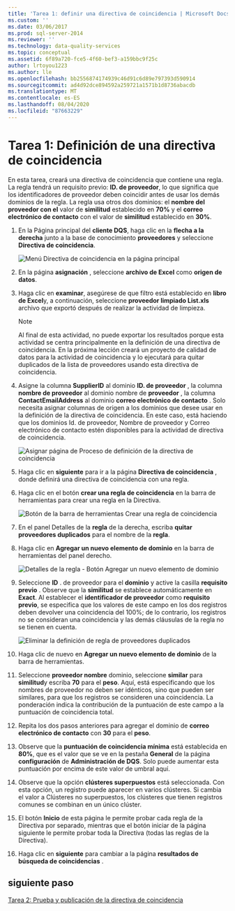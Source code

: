 ```yaml
---
title: 'Tarea 1: definir una directiva de coincidencia | Microsoft Docs'
ms.custom: ''
ms.date: 03/06/2017
ms.prod: sql-server-2014
ms.reviewer: ''
ms.technology: data-quality-services
ms.topic: conceptual
ms.assetid: 6f89a720-fce5-4f60-bef3-a159bbc9f25c
author: lrtoyou1223
ms.author: lle
ms.openlocfilehash: bb2556874174939c46d91c6d89e797393d590914
ms.sourcegitcommit: ad4d92dce894592a259721a1571b1d8736abacdb
ms.translationtype: MT
ms.contentlocale: es-ES
ms.lasthandoff: 08/04/2020
ms.locfileid: "87663229"
---
```

# <a name="task-1-defining-a-matching-policy"></a>Tarea 1: Definición de una directiva de coincidencia
  En esta tarea, creará una directiva de coincidencia que contiene una regla. La regla tendrá un requisito previo: **ID. de proveedor**, lo que significa que los identificadores de proveedor deben coincidir antes de usar los demás dominios de la regla. La regla usa otros dos dominios: el **nombre del proveedor con el** valor de **similitud** establecido en **70%** y el **correo electrónico de contacto** con el valor de **similitud** establecido en **30%**.  
  
1.  En la Página principal del **cliente DQS**, haga clic en la **flecha a la derecha** junto a la base de conocimiento **proveedores** y seleccione **Directiva de coincidencia**.  
  
     ![Menú Directiva de coincidencia en la página principal](../../2014/tutorials/media/et-definingamatchingpolicy-01.jpg "Menú Directiva de coincidencia en la página principal")  
  
2.  En la página **asignación** , seleccione **archivo de Excel** como **origen de datos**.  
  
3.  Haga clic en **examinar**, asegúrese de que filtro está establecido en **libro de Excel**y, a continuación, seleccione **proveedor limpiado List.xls** archivo que exportó después de realizar la actividad de limpieza.  
  
    > [!NOTE]  
    >  Al final de esta actividad, no puede exportar los resultados porque esta actividad se centra principalmente en la definición de una directiva de coincidencia. En la próxima lección creará un proyecto de calidad de datos para la actividad de coincidencia y lo ejecutará para quitar duplicados de la lista de proveedores usando esta directiva de coincidencia.  
  
4.  Asigne la columna **SupplierID** al dominio **ID. de proveedor** , la columna **nombre de proveedor** al dominio nombre de **proveedor** , la columna **ContactEmailAddress** al dominio **correo electrónico de contacto** . Solo necesita asignar columnas de origen a los dominios que desee usar en la definición de la directiva de coincidencia. En este caso, está haciendo que los dominios Id. de proveedor, Nombre de proveedor y Correo electrónico de contacto estén disponibles para la actividad de directiva de coincidencia.  
  
     ![Asignar página de Proceso de definición de la directiva de coincidencia](../../2014/tutorials/media/et-definingamatchingpolicy-02.jpg "Asignar página de Proceso de definición de la directiva de coincidencia")  
  
5.  Haga clic en **siguiente** para ir a la página **Directiva de coincidencia** , donde definirá una directiva de coincidencia con una regla.  
  
6.  Haga clic en el botón **crear una regla de coincidencia** en la barra de herramientas para crear una regla en la Directiva.  
  
     ![Botón de la barra de herramientas Crear una regla de coincidencia](../../2014/tutorials/media/et-definingamatchingpolicy-03.jpg "Botón de la barra de herramientas Crear una regla de coincidencia")  
  
7.  En el panel Detalles de la **regla** de la derecha, escriba **quitar proveedores duplicados** para el nombre de la **regla**.  
  
8.  Haga clic en **Agregar un nuevo elemento de dominio** en la barra de herramientas del panel derecho.  
  
     ![Detalles de la regla - Botón Agregar un nuevo elemento de dominio](../../2014/tutorials/media/et-definingamatchingpolicy-04.jpg "Detalles de la regla - Botón Agregar un nuevo elemento de dominio")  
  
9. Seleccione **ID** . de proveedor para el **dominio** y active la casilla **requisito previo** . Observe que la **similitud** se establece automáticamente en **Exact**. Al establecer el **identificador de proveedor** como **requisito previo**, se especifica que los valores de este campo en los dos registros deben devolver una coincidencia del 100%; de lo contrario, los registros no se consideran una coincidencia y las demás cláusulas de la regla no se tienen en cuenta.  
  
     ![Eliminar la definición de regla de proveedores duplicados](../../2014/tutorials/media/et-definingamatchingpolicy-05.jpg "Eliminar la definición de regla de proveedores duplicados")  
  
10. Haga clic de nuevo en **Agregar un nuevo elemento de dominio** de la barra de herramientas.  
  
11. Seleccione **proveedor nombre** dominio, seleccione **similar** para **similitud**y escriba **70** para el **peso**.  Aquí, está especificando que los nombres de proveedor no deben ser idénticos, sino que pueden ser similares, para que los registros se consideren una coincidencia. La ponderación indica la contribución de la puntuación de este campo a la puntuación de coincidencia total.  
  
12. Repita los dos pasos anteriores para agregar el dominio de **correo electrónico de contacto** con **30** para el **peso**.  
  
13. Observe que la **puntuación de coincidencia mínima** está establecida en **80%**, que es el valor que se ve en la pestaña **General** de la página **configuración** de **Administración de DQS**. Solo puede aumentar esta puntuación por encima de este valor de umbral aquí.  
  
14. Observe que la opción **clústeres superpuestos** está seleccionada. Con esta opción, un registro puede aparecer en varios clústeres. Si cambia el valor a Clústeres no superpuestos, los clústeres que tienen registros comunes se combinan en un único clúster.  
  
15. El botón **Inicio** de esta página le permite probar cada regla de la Directiva por separado, mientras que el botón iniciar de la página siguiente le permite probar toda la Directiva (todas las reglas de la Directiva).  
  
16. Haga clic en **siguiente** para cambiar a la página **resultados de búsqueda de coincidencias** .  
  
## <a name="next-step"></a>siguiente paso  
 [Tarea 2: Prueba y publicación de la directiva de coincidencia](../../2014/tutorials/task-2-testing-and-publishing-the-matching-policy.md)  
  
  
